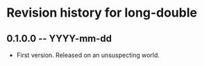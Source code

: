 # Revision history for long-double

## 0.1.0.0  -- YYYY-mm-dd

* First version. Released on an unsuspecting world.
